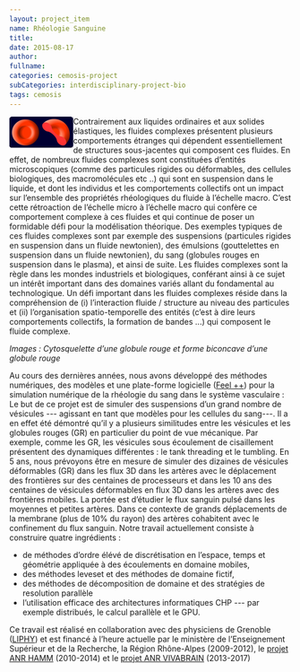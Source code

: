 ```yaml
---
layout: project_item
name: Rhéologie Sanguine
title: 
date: 2015-08-17
author: 
fullname: 
categories: cemosis-project
subCategories: interdisciplinary-project-bio
tags: cemosis
---
```


<img src="/img/project/bio-medical/bloodrheol2-3d963.png" style="display:inline;float:left">
Contrairement aux liquides ordinaires et aux solides élastiques, les fluides complexes présentent plusieurs comportements étranges qui dépendent essentiellement de structures sous-jacentes qui composent ces fluides. En effet, de nombreux fluides complexes sont constituées d’entités microscopiques (comme des particules rigides ou déformables, des cellules biologiques, des macromolécules etc ..) qui sont en suspension dans le liquide, et dont les individus et les comportements collectifs ont un impact sur l’ensemble des propriétés rhéologiques du fluide à l’échelle macro. C’est cette rétroaction de l’échelle micro à l’échelle macro qui confère ce comportement complexe à ces fluides et qui continue de poser un formidable défi pour la modélisation théorique. Des exemples typiques de ces fluides complexes sont par exemple des suspensions (particules rigides en suspension dans un fluide newtonien), des émulsions (gouttelettes en suspension dans un fluide newtonien), du sang (globules rouges en suspension dans le plasma), et ainsi de suite. Les fluides complexes sont la règle dans les mondes industriels et biologiques, conférant ainsi à ce sujet un intérêt important dans des domaines variés allant du fondamental au technologique.
Un défi important dans les fluides complexes réside dans la compréhension de (i) l’interaction fluide / structure au niveau des particules et (ii) l’organisation spatio-temporelle des entités (c’est à dire leurs comportements collectifs, la formation de bandes ...) qui composent le fluide complexe.

<i>Images : Cytosquelette d’une globule rouge et forme biconcave d’une globule rouge</i>

Au cours des dernières années, nous avons développé des méthodes numériques, des modèles et une plate-forme logicielle ([Feel ++](http://www.feelpp.org/)) pour la simulation numérique de la rhéologie du sang dans le système vasculaire : Le but de ce projet est de simuler des suspensions d’un grand nombre de vésicules --- agissant en tant que modèles pour les cellules du sang---. Il a en effet été démontré qu’il y a plusieurs similitudes entre les vésicules et les globules rouges (GR) en particulier du point de vue mécanique. Par exemple, comme les GR, les vésicules sous écoulement de cisaillement présentent des dynamiques différentes : le tank threading et le tumbling. En 5 ans, nous prévoyons être en mesure de simuler des dizaines de vésicules déformables (GR) dans les flux 3D dans les artères avec le déplacement des frontières sur des centaines de processeurs et dans les 10 ans des centaines de vésicules déformables en flux 3D dans les artères avec des frontières mobiles. La portée est d’étudier le flux sanguin pulsé dans les moyennes et petites artères. Dans ce contexte de grands déplacements de la membrane (plus de 10% du rayon) des artères cohabitent avec le confinement du flux sanguin. Notre travail actuellement consiste à construire quatre ingrédients :

- de méthodes d’ordre élévé de discrétisation en l’espace, temps et géométrie appliquée à des écoulements en domaine mobiles, 
- des méthodes leveset et des méthodes de domaine fictif, 
- des méthodes de décomposition de domaine et des stratégies de resolution parallèle 
- l’utilisation efficace des architectures informatiques CHP --- par exemple distribués, le calcul parallèle et le GPU.

Ce travail est réalisé en collaboration avec des physiciens de Grenoble ([LIPHY](http://www-lsp.ujf-grenoble.fr/)) et est financé à l’heure actuelle par le ministère de l’Enseignement Supérieur et de la Recherche, la Région Rhône-Alpes (2009-2012), le [projet ANR HAMM](http://www.google.fr/url?sa=t&rct=j&q=anr%20hamm&source=web&cd=1&ved=0CB8QFjAA&url=http%3A%2F%2Fwww.agence-nationale-recherche.fr%2Ffileadmin%2Fuser_upload%2Fdocuments%2Faap%2F2010%2Ffinance%2Fcosinus-financement-2010.pdf&ei=WwXBTobnFo7DtAbgoaXKAw&usg=AFQjCNFjhu0rneo7Zo0Zvuwcxecmr5zDgA) (2010-2014) et le [projet ANR VIVABRAIN](http://icube-vivabrain.unistra.fr/) (2013-2017)
